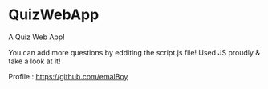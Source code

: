 # QuizWebApp
A Quiz Web App!

You can add more questions by edditing the script.js file!
Used JS proudly & take a look at it!

Profile : https://github.com/emalBoy
